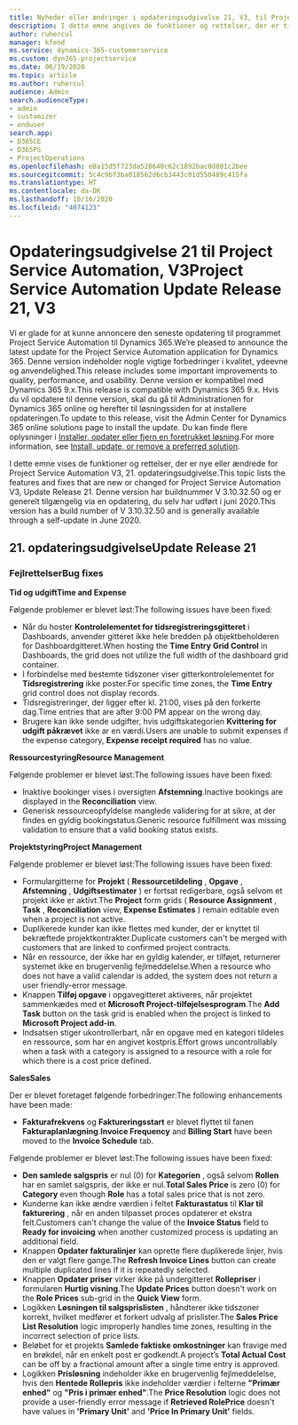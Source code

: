 ```yaml
---
title: Nyheder eller ændringer i opdateringsudgivelse 21, V3, til Project Service Automation
description: I dette emne angives de funktioner og rettelser, der er tilgængelige til Project Service Automation, opdateringsudgivelse 21, V3.
author: ruhercul
manager: kfend
ms.service: dynamics-365-customerservice
ms.custom: dyn365-projectservice
ms.date: 06/19/2020
ms.topic: article
ms.author: ruhercul
audience: Admin
search.audienceType:
- admin
- customizer
- enduser
search.app:
- D365CE
- D365PS
- ProjectOperations
ms.openlocfilehash: e8a15d5f723da528640c62c1892bac0d801c2bee
ms.sourcegitcommit: 5c4c9bf3ba018562d6cb3443c01d550489c415fa
ms.translationtype: HT
ms.contentlocale: da-DK
ms.lasthandoff: 10/16/2020
ms.locfileid: "4074123"
---
```

# <a name="project-service-automation-update-release-21-v3"></a><span data-ttu-id="9f16b-103">Opdateringsudgivelse 21 til Project Service Automation, V3</span><span class="sxs-lookup"><span data-stu-id="9f16b-103">Project Service Automation Update Release 21, V3</span></span>

<span data-ttu-id="9f16b-104">Vi er glade for at kunne annoncere den seneste opdatering til programmet Project Service Automation til Dynamics 365.</span><span class="sxs-lookup"><span data-stu-id="9f16b-104">We’re pleased to announce the latest update for the Project Service Automation application for Dynamics 365.</span></span> <span data-ttu-id="9f16b-105">Denne version indeholder nogle vigtige forbedringer i kvalitet, ydeevne og anvendelighed.</span><span class="sxs-lookup"><span data-stu-id="9f16b-105">This release includes some important improvements to quality, performance, and usability.</span></span> <span data-ttu-id="9f16b-106">Denne version er kompatibel med Dynamics 365 9.x.</span><span class="sxs-lookup"><span data-stu-id="9f16b-106">This release is compatible with Dynamics 365 9.x.</span></span> <span data-ttu-id="9f16b-107">Hvis du vil opdatere til denne version, skal du gå til Administrationen for Dynamics 365 online og herefter til løsningssiden for at installere opdateringen.</span><span class="sxs-lookup"><span data-stu-id="9f16b-107">To update to this release, visit the Admin Center for Dynamics 365 online solutions page to install the update.</span></span> <span data-ttu-id="9f16b-108">Du kan finde flere oplysninger i [Installer, opdater eller fjern en foretrukket løsning](https://docs.microsoft.com/power-platform/admin/install-remove-preferred-solution).</span><span class="sxs-lookup"><span data-stu-id="9f16b-108">For more information, see [Install, update, or remove a preferred solution](https://docs.microsoft.com/power-platform/admin/install-remove-preferred-solution).</span></span>

<span data-ttu-id="9f16b-109">I dette emne vises de funktioner og rettelser, der er nye eller ændrede for Project Service Automation V3, 21. opdateringsudgivelse.</span><span class="sxs-lookup"><span data-stu-id="9f16b-109">This topic lists the features and fixes that are new or changed for Project Service Automation V3, Update Release 21.</span></span> <span data-ttu-id="9f16b-110">Denne version har buildnummer V 3.10.32.50 og er generelt tilgængelig via en opdatering, du selv har udført i juni 2020.</span><span class="sxs-lookup"><span data-stu-id="9f16b-110">This version has a build number of V 3.10.32.50 and is generally available through a self-update in June 2020.</span></span>

## <a name="update-release-21"></a><span data-ttu-id="9f16b-111">21. opdateringsudgivelse</span><span class="sxs-lookup"><span data-stu-id="9f16b-111">Update Release 21</span></span>

### <a name="bug-fixes"></a><span data-ttu-id="9f16b-112">Fejlrettelser</span><span class="sxs-lookup"><span data-stu-id="9f16b-112">Bug fixes</span></span>

<span data-ttu-id="9f16b-113">**Tid og udgift**</span><span class="sxs-lookup"><span data-stu-id="9f16b-113">**Time and Expense**</span></span>

<span data-ttu-id="9f16b-114">Følgende problemer er blevet løst:</span><span class="sxs-lookup"><span data-stu-id="9f16b-114">The following issues have been fixed:</span></span>

- <span data-ttu-id="9f16b-115">Når du hoster **Kontrolelementet for tidsregistreringsgitteret** i Dashboards, anvender gitteret ikke hele bredden på objektbeholderen for Dashboardgitteret.</span><span class="sxs-lookup"><span data-stu-id="9f16b-115">When hosting the **Time Entry Grid Control** in Dashboards, the grid does not utilize the full width of the dashboard grid container.</span></span>
- <span data-ttu-id="9f16b-116">I forbindelse med bestemte tidszoner viser gitterkontrolelementet for **Tidsregistrering** ikke poster.</span><span class="sxs-lookup"><span data-stu-id="9f16b-116">For specific time zones, the **Time Entry** grid control does not display records.</span></span>
- <span data-ttu-id="9f16b-117">Tidsregistreringer, der ligger efter kl. 21:00, vises på den forkerte dag.</span><span class="sxs-lookup"><span data-stu-id="9f16b-117">Time entries that are after 9:00 PM appear on the wrong day.</span></span>
- <span data-ttu-id="9f16b-118">Brugere kan ikke sende udgifter, hvis udgiftskategorien **Kvittering for udgift påkrævet** ikke ar en værdi.</span><span class="sxs-lookup"><span data-stu-id="9f16b-118">Users are unable to submit expenses if the expense category, **Expense receipt required** has no value.</span></span>

<span data-ttu-id="9f16b-119">**Ressourcestyring**</span><span class="sxs-lookup"><span data-stu-id="9f16b-119">**Resource Management**</span></span>

<span data-ttu-id="9f16b-120">Følgende problemer er blevet løst:</span><span class="sxs-lookup"><span data-stu-id="9f16b-120">The following issues have been fixed:</span></span>

- <span data-ttu-id="9f16b-121">Inaktive bookinger vises i oversigten **Afstemning**.</span><span class="sxs-lookup"><span data-stu-id="9f16b-121">Inactive bookings are displayed in the **Reconciliation** view.</span></span>
- <span data-ttu-id="9f16b-122">Generisk ressourceopfyldelse manglede validering for at sikre, at der findes en gyldig bookingstatus.</span><span class="sxs-lookup"><span data-stu-id="9f16b-122">Generic resource fulfillment was missing validation to ensure that a valid booking status exists.</span></span>

<span data-ttu-id="9f16b-123">**Projektstyring**</span><span class="sxs-lookup"><span data-stu-id="9f16b-123">**Project Management**</span></span>

<span data-ttu-id="9f16b-124">Følgende problemer er blevet løst:</span><span class="sxs-lookup"><span data-stu-id="9f16b-124">The following issues have been fixed:</span></span>

- <span data-ttu-id="9f16b-125">Formulargitterne for **Projekt** ( **Ressourcetildeling** , **Opgave** , **Afstemning** , **Udgiftsestimater** ) er fortsat redigerbare, også selvom et projekt ikke er aktivt.</span><span class="sxs-lookup"><span data-stu-id="9f16b-125">The **Project** form grids ( **Resource Assignment** , **Task** , **Reconciliation** view, **Expense Estimates** ) remain editable even when a project is not active.</span></span>
- <span data-ttu-id="9f16b-126">Duplikerede kunder kan ikke flettes med kunder, der er knyttet til bekræftede projektkontrakter.</span><span class="sxs-lookup"><span data-stu-id="9f16b-126">Duplicate customers can't be merged with customers that are linked to confirmed project contracts.</span></span>
- <span data-ttu-id="9f16b-127">Når en ressource, der ikke har en gyldig kalender, er tilføjet, returnerer systemet ikke en brugervenlig fejlmeddelelse.</span><span class="sxs-lookup"><span data-stu-id="9f16b-127">When a resource who does not have a valid calendar is added, the system does not return a user friendly-error message.</span></span>
- <span data-ttu-id="9f16b-128">Knappen **Tilføj opgave** i opgavegitteret aktiveres, når projektet sammenkædes med et **Microsoft Project-tilføjelsesprogram**.</span><span class="sxs-lookup"><span data-stu-id="9f16b-128">The **Add Task** button on the task grid is enabled when the project is linked to **Microsoft Project add-in**.</span></span>
- <span data-ttu-id="9f16b-129">Indsatsen stiger ukontrollerbart, når en opgave med en kategori tildeles en ressource, som har en angivet kostpris.</span><span class="sxs-lookup"><span data-stu-id="9f16b-129">Effort grows uncontrollably when a task with a category is assigned to a resource with a role for which there is a cost price defined.</span></span>

<span data-ttu-id="9f16b-130">**Sales**</span><span class="sxs-lookup"><span data-stu-id="9f16b-130">**Sales**</span></span>

<span data-ttu-id="9f16b-131">Der er blevet foretaget følgende forbedringer:</span><span class="sxs-lookup"><span data-stu-id="9f16b-131">The following enhancements have been made:</span></span>

- <span data-ttu-id="9f16b-132">**Fakturafrekvens** og **Faktureringsstart** er blevet flyttet til fanen **Fakturaplanlægning**.</span><span class="sxs-lookup"><span data-stu-id="9f16b-132">**Invoice Frequency** and **Billing Start** have been moved to the **Invoice Schedule** tab.</span></span>

<span data-ttu-id="9f16b-133">Følgende problemer er blevet løst:</span><span class="sxs-lookup"><span data-stu-id="9f16b-133">The following issues have been fixed:</span></span>

- <span data-ttu-id="9f16b-134">**Den samlede salgspris** er nul (0) for **Kategorien** , også selvom **Rollen** har en samlet salgspris, der ikke er nul.</span><span class="sxs-lookup"><span data-stu-id="9f16b-134">**Total Sales Price** is zero (0) for **Category** even though **Role** has a total sales price that is not zero.</span></span>
- <span data-ttu-id="9f16b-135">Kunderne kan ikke ændre værdien i feltet **Fakturastatus** til **Klar til fakturering** , når en anden tilpasset proces opdaterer et ekstra felt.</span><span class="sxs-lookup"><span data-stu-id="9f16b-135">Customers can't change the value of the **Invoice Status** field to **Ready for invoicing** when another customized process is updating an additional field.</span></span>
- <span data-ttu-id="9f16b-136">Knappen **Opdater fakturalinjer** kan oprette flere duplikerede linjer, hvis den er valgt flere gange.</span><span class="sxs-lookup"><span data-stu-id="9f16b-136">The **Refresh Invoice Lines** button can create multiple duplicated lines if it is repeatedly selected.</span></span>
- <span data-ttu-id="9f16b-137">Knappen **Opdater priser** virker ikke på undergitteret **Rollepriser** i formularen **Hurtig visning**.</span><span class="sxs-lookup"><span data-stu-id="9f16b-137">The **Update Prices** button doesn't work on the **Role Prices** sub-grid in the **Quick View** form.</span></span>
- <span data-ttu-id="9f16b-138">Logikken **Løsningen til salgsprislisten** , håndterer ikke tidszoner korrekt, hvilket medfører et forkert udvalg af prislister.</span><span class="sxs-lookup"><span data-stu-id="9f16b-138">The **Sales Price List Resolution** logic improperly handles time zones, resulting in the incorrect selection of price lists.</span></span>
- <span data-ttu-id="9f16b-139">Beløbet for et projekts **Samlede faktiske omkostninger** kan fravige med en brøkdel, når en enkelt post er godkendt.</span><span class="sxs-lookup"><span data-stu-id="9f16b-139">A project’s **Total Actual Cost** can be off by a fractional amount after a single time entry is approved.</span></span>
- <span data-ttu-id="9f16b-140">Logikken **Prisløsning** indeholder ikke en brugervenlig fejlmeddelelse, hvis den **Hentede Rollepris** ikke indeholder værdier i felterne **"Primær enhed"** og **"Pris i primær enhed"**.</span><span class="sxs-lookup"><span data-stu-id="9f16b-140">The **Price Resolution** logic does not provide a user-friendly error message if **Retrieved RolePrice** doesn't have values in **'Primary Unit'** and **'Price In Primary Unit'** fields.</span></span>
